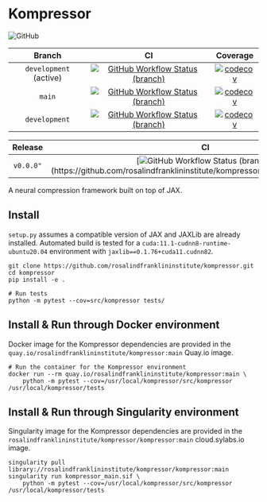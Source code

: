 # Kompressor

![GitHub](https://img.shields.io/github/license/rosalindfranklininstitute/kompressor?kill_cache=1)

| Branch  | CI | Coverage |
|:-:|:-:|:-:|
| `development` (active) | [![GitHub Workflow Status (branch)](https://github.com/rosalindfranklininstitute/kompressor/actions/workflows/ci.yml/badge.svg?branch=development)](https://github.com/rosalindfranklininstitute/kompressor/actions/workflows/ci.yml) | [![codecov](https://codecov.io/gh/rosalindfranklininstitute/kompressor/branch/development/graph/badge.svg?token=nJk2eue86w)](https://codecov.io/gh/rosalindfranklininstitute/kompressor) |
| `main` | [![GitHub Workflow Status (branch)](https://github.com/rosalindfranklininstitute/kompressor/actions/workflows/ci.yml/badge.svg?branch=main)](https://github.com/rosalindfranklininstitute/kompressor/actions/workflows/ci.yml) | [![codecov](https://codecov.io/gh/rosalindfranklininstitute/kompressor/branch/main/graph/badge.svg?token=nJk2eue86w)](https://codecov.io/gh/rosalindfranklininstitute/kompressor) |
| `development`  | [![GitHub Workflow Status (branch)](https://github.com/rosalindfranklininstitute/kompressor/actions/workflows/ci.yml/badge.svg?branch=development)](https://github.com/rosalindfranklininstitute/kompressor/actions/workflows/ci.yml) | [![codecov](https://codecov.io/gh/rosalindfranklininstitute/kompressor/branch/development/graph/badge.svg?token=nJk2eue86w)](https://codecov.io/gh/rosalindfranklininstitute/kompressor) |

| Release  | CI | Coverage |
|:-:|:-:|:-:|
| `v0.0.0"` | [![GitHub Workflow Status (branch)](https://github.com/rosalindfranklininstitute/kompressor/actions/workflows/release.yml/badge.svg?branch=v0.0.0")](https://github.com/rosalindfranklininstitute/kompressor/actions/workflows/ci.yml) | [![codecov](https://codecov.io/gh/rosalindfranklininstitute/kompressor/branch/v0.0.0"/graph/badge.svg?token=nJk2eue86w)](https://codecov.io/gh/rosalindfranklininstitute/kompressor) |

A neural compression framework built on top of JAX.

## Install

`setup.py` assumes a compatible version of JAX and JAXLib are already installed. Automated build is tested for a `cuda:11.1-cudnn8-runtime-ubuntu20.04` environment with `jaxlib==0.1.76+cuda11.cudnn82`.

```
git clone https://github.com/rosalindfranklininstitute/kompressor.git
cd kompressor
pip install -e .

# Run tests
python -m pytest --cov=src/kompressor tests/
```

## Install & Run through Docker environment

Docker image for the Kompressor dependencies are provided in the `quay.io/rosalindfranklininstitute/kompressor:main` Quay.io image.

```
# Run the container for the Kompressor environment
docker run --rm quay.io/rosalindfranklininstitute/kompressor:main \
    python -m pytest --cov=/usr/local/kompressor/src/kompressor /usr/local/kompressor/tests
```

## Install & Run through Singularity environment

Singularity image for the Kompressor dependencies are provided in the `rosalindfranklininstitute/kompressor/kompressor:main` cloud.sylabs.io image.

```
singularity pull library://rosalindfranklininstitute/kompressor/kompressor:main
singularity run kompressor_main.sif \
    python -m pytest --cov=/usr/local/kompressor/src/kompressor /usr/local/kompressor/tests
```